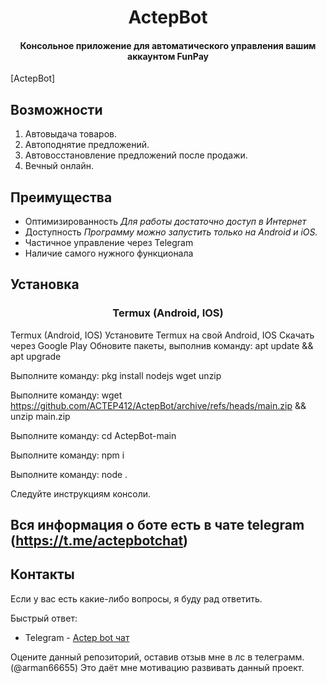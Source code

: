 <h1 align="center">
    ActepBot
</h1>

<h4 align="center">
    Консольное приложение для автоматического управления вашим аккаунтом FunPay
</h4>

[ActepBot]

##  **Возможности**

1. Автовыдача товаров.
2. Автоподнятие предложений.
3. Автовосстановление предложений после продажи.
5. Вечный онлайн.

##  **Преимущества**

- Оптимизированность
    *Для работы достаточно доступ в Интернет*
- Доступность
    *Программу можно запустить только на Android и iOS.*
- Частичное управление через Telegram
- Наличие самого нужного функционала

##  **Установка**

<h3 align="center" > Termux (Android, IOS) </h3>

Termux (Android, IOS)
Установите Termux на свой Android, IOS
Скачать через Google Play
Обновите пакеты, выполнив команду:
apt update && apt upgrade

Выполните команду:
pkg install nodejs wget unzip

Выполните команду:
wget https://github.com/ACTEP412/ActepBot/archive/refs/heads/main.zip && unzip main.zip

Выполните команду:
cd ActepBot-main

Выполните команду: 
npm i 

Выполните команду:
node .

Следуйте инструкциям консоли.

## Вся информация о боте есть в чате telegram (https://t.me/actepbotchat)

## Контакты
Если у вас есть какие-либо вопросы, я буду рад ответить.

Быстрый ответ:

- Telegram - [Actep bot чат](https://t.me/actepbotchat)


Оцените данный репозиторий, оставив отзыв мне в лс в телеграмм. (@arman66655) Это даёт мне мотивацию развивать данный проект.
